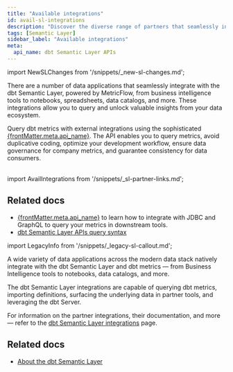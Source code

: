```yaml
---
title: "Available integrations"
id: avail-sl-integrations
description: "Discover the diverse range of partners that seamlessly integrate with the powerful dbt Semantic Layer, allowing you to query and unlock valuable insights from your data ecosystem."
tags: [Semantic Layer]
sidebar_label: "Available integrations"
meta:
  api_name: dbt Semantic Layer APIs
---
```


<VersionBlock firstVersion="1.6">

import NewSLChanges from '/snippets/_new-sl-changes.md';

<NewSLChanges />


There are a number of data applications that seamlessly integrate with the dbt Semantic Layer, powered by MetricFlow, from business intelligence tools to notebooks, spreadsheets, data catalogs, and more. These integrations allow you to query and unlock valuable insights from your data ecosystem.

<span>Query dbt metrics with external integrations using the sophisticated <a href="https://docs.getdbt.com/docs/dbt-cloud-apis/sl-api-overview" target="_self">{frontMatter.meta.api_name}</a></span>. The API enables you to query metrics, avoid duplicative coding, optimize your development workflow, ensure data governance for company metrics, and guarantee consistency for data consumers.<br /><br />

<!-- turn these into cards for ga -->

import AvailIntegrations from '/snippets/_sl-partner-links.md';

<AvailIntegrations/>

## Related docs

- <span><a href="https://docs.getdbt.com/docs/dbt-cloud-apis/sl-api-overview" target="_self">{frontMatter.meta.api_name}</a></span> to learn how to integrate with JDBC and GraphQL to query your metrics in downstream tools.
- [dbt Semantic Layer APIs query syntax](/docs/dbt-cloud-apis/sl-jdbc#querying-the-api-for-metric-metadata) 

</VersionBlock>

<VersionBlock lastVersion="1.5">

import LegacyInfo from '/snippets/_legacy-sl-callout.md';

<LegacyInfo />

A wide variety of data applications across the modern data stack natively integrate with the dbt Semantic Layer and dbt metrics &mdash; from Business Intelligence tools to notebooks, data catalogs, and more.

The dbt Semantic Layer integrations are capable of querying dbt metrics, importing definitions, surfacing the underlying data in partner tools, and leveraging the dbt Server. 

For information on the partner integrations, their documentation, and more &mdash; refer to the [dbt Semantic Layer integrations](https://www.getdbt.com/product/semantic-layer-integrations) page.

<Lightbox src="/img/docs/dbt-cloud/semantic-layer/sl_architecture.png" width="75%" title="The universal dbt Semantic Layer connecting to integration tools."/>

## Related docs

- [About the dbt Semantic Layer](/docs/use-dbt-semantic-layer/dbt-sl)

</VersionBlock>
